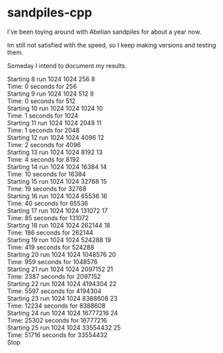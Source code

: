 # sandpiles-cpp

I've been toying around with Abelian sandpiles for about a year now. 

Im still not satisfied with the speed, so I keep making versions and testing them.

Someday I intend to document my results. 



Starting 8 run 1024 1024 256 8   
Time: 0 seconds for 256  
Starting 9 run 1024 1024 512 9  
Time: 0 seconds for 512  
Starting 10 run 1024 1024 1024 10   
Time: 1 seconds for 1024  
Starting 11 run 1024 1024 2048 11  
Time: 1 seconds for 2048  
Starting 12 run 1024 1024 4096 12  
Time: 2 seconds for 4096  
Starting 13 run 1024 1024 8192 13  
Time: 4 seconds for 8192  
Starting 14 run 1024 1024 16384 14  
Time: 10 seconds for 16384  
Starting 15 run 1024 1024 32768 15  
Time: 19 seconds for 32768  
Starting 16 run 1024 1024 65536 16  
Time: 40 seconds for 65536  
Starting 17 run 1024 1024 131072 17  
Time: 85 seconds for 131072  
Starting 18 run 1024 1024 262144 18    
Time: 186 seconds for 262144  
Starting 19 run 1024 1024 524288 19  
Time: 419 seconds for 524288  
Starting 20 run 1024 1024 1048576 20  
Time: 959 seconds for 1048576  
Starting 21 run 1024 1024 2097152 21  
Time: 2387 seconds for 2097152  
Starting 22 run 1024 1024 4194304 22  
Time: 5597 seconds for 4194304  
Starting 23 run 1024 1024 8388608 23  
Time: 12234 seconds for 8388608  
Starting 24 run 1024 1024 16777216 24  
Time: 25302 seconds for 16777216  
Starting 25 run 1024 1024 33554432 25  
Time: 51716 seconds for 33554432  
Stop  


